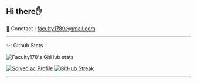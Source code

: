 Hi there✋
---
📮 Conctact : faculty1789@gmail.com

***

✨: Github Stats

![Faculty178's GitHub stats](https://github-readme-stats.vercel.app/api?username=Faculty178&theme=react&show_icons=true)

[![Solved.ac Profile](http://mazassumnida.wtf/api/v2/generate_badge?boj=faculty1789)](https://solved.ac/Faculty1789) 
[![GitHub Streak](https://streak-stats.demolab.com/?user=Faculty178)](https://git.io/streak-stats)


---


